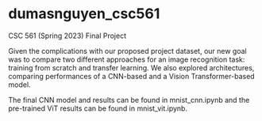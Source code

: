 # dumasnguyen_csc561
CSC 561 (Spring 2023) Final Project 

Given the complications with our proposed project dataset, our new goal was to compare two different approaches for an image
recognition task: training from scratch and transfer learning. We also explored architectures, comparing performances of a CNN-based and a Vision Transformer-based model.

The final CNN model and results can be found in mnist_cnn.ipynb and the pre-trained ViT results can be found in mnist_vit.ipynb.
<!-- 
CROHME [here](https://uncloud.univ-nantes.fr/index.php/s/R9tWZSG3XeQbEeC).
method to download (github, couldn't get to work) [here](https://github.com/vndee/offline-crohme)

calculus jpeg images (kaggle) [here](https://www.kaggle.com/datasets/aidapearson/ocr-data/code)
interesting notebook [here](https://www.kaggle.com/code/aidapearson/visualizing-ground-truth-jsons) -->

